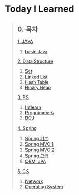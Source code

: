 # Today I Learned 

>## 0. 목차
>[1. JAVA](#1-java)
>   1. [basic Java](basicJava)
>
>[2. Data Structure](#2-data-structure)
>   1. [Set](dataStructure/set/README.md)
>   2. [Linked List](dataStructure/list/README.md)
>   3. [Hash Table](dataStructure/hash/README.md)
>   4. [Binary Heap](dataStructure/heap/README.md)
>
>
>[3. PS](#3-PS)
>   1. [Inflearn](algorithm/inflearn)
>   2. [Programmers](algorithm/programmers)
>   3. [BOJ](algorithm/beackjoon)
>
>
>[4. Spring](#4-Spring)
> 1. [Spring 기본](springFramework/springbasic.md)
> 3. [Spring MVC 1](springFramework/springMVC/spring1.md)
> 4. [Spring MVC 2](springFramework/springMVC2)
> 5. [Spring 고급]()
> 6. [ORM, JPA]()
> 
> 
>[5. CS](#5-CS)
>   1. [Network](network)
>   2. [Operating System](operatingSystem)
>